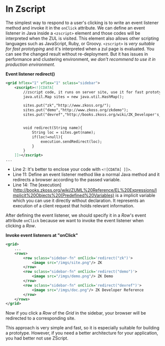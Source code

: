 # In Zscript

The simplest way to respond to a user's clicking is to write an event
listener method and invoke it in the `onClick` attribute. We can define
an event listener in Java inside a `<zscript>` element and those codes
will be interpreted when the ZUL is visited. This element also allows
other scripting languages such as JavaScript, Ruby, or Groovy.
`<zscript>` is *very suitable for fast prototyping* and it's interpreted
when a zul page is evaluated. You can see the changed result without
re-deployment. But it has issues in performance and clustering
environment, *we don't recommend to use it in production environment*.

**Event listener redirect()**

```xml
<grid hflex="1" vflex="1" sclass="sidebar">
    <zscript><![CDATA[
        //zscript code, it runs on server site, use it for fast prototyping
        java.util.Map sites = new java.util.HashMap();

        sites.put("zk","http://www.zkoss.org/");
        sites.put("demo","http://www.zkoss.org/zkdemo");
        sites.put("devref","http://books.zkoss.org/wiki/ZK_Developer's_Reference");


        void redirect(String name){
            String loc = sites.get(name);
            if(loc!=null){
                execution.sendRedirect(loc);
            }
        }
    ]]></zscript>
...
```

-   Line 2: It's better to enclose your code with `<![CDATA[ ]]>`.
-   Line 11: Define an event listener method like a normal Java method
    and it redirects a browser according to the passed variable.
-   Line 14: The [execution](http://books.zkoss.org/wiki/ZUML%20Reference/EL%20Expressions/Implicit%20Objects%20(Predefined%20Variables)
    is a implicit variable which you can use it directly without
    declaration. It represents an execution of a client request that
    holds relevant information.

After defining the event listener, we should specify it in a *Row*'s
event attribute `onClick` because we want to invoke the event listener
when clicking a *Row*.

**Invoke event listeners at "onClick"**

```xml
<grid>
    ...
    <rows>
        <row sclass="sidebar-fn" onClick='redirect("zk")'>
            <image src="/imgs/site.png"/> ZK
        </row>
        <row sclass="sidebar-fn" onClick='redirect("demo")'>
            <image src="/imgs/demo.png"/> ZK Demo
        </row>
        <row sclass="sidebar-fn" onClick='redirect("devref")'>
            <image src="/imgs/doc.png"/> ZK Developer Reference
        </row>
    </rows>
</grid>
```

Now if you click a *Row* of the *Grid* in the sidebar, your browser will
be redirected to a corresponding site.

This approach is very simple and fast, so it is especially suitable for
building a prototype. However, if you need a better architecture for
your application, you had better not use ZScript.
